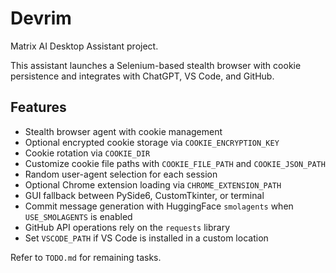 # Devrim

Matrix AI Desktop Assistant project.

This assistant launches a Selenium-based stealth browser with cookie
persistence and integrates with ChatGPT, VS Code, and GitHub.

## Features
- Stealth browser agent with cookie management
- Optional encrypted cookie storage via `COOKIE_ENCRYPTION_KEY`
- Cookie rotation via `COOKIE_DIR`
- Customize cookie file paths with `COOKIE_FILE_PATH` and `COOKIE_JSON_PATH`
- Random user-agent selection for each session
- Optional Chrome extension loading via `CHROME_EXTENSION_PATH`
- GUI fallback between PySide6, CustomTkinter, or terminal
- Commit message generation with HuggingFace `smolagents` when `USE_SMOLAGENTS` is enabled
- GitHub API operations rely on the `requests` library
- Set `VSCODE_PATH` if VS Code is installed in a custom location

Refer to `TODO.md` for remaining tasks.

